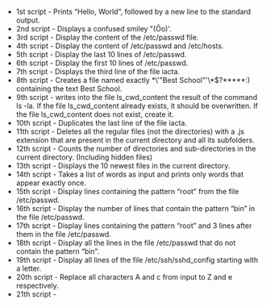 * 1st script - Prints “Hello, World”, followed by a new line to the standard output.
* 2nd script - Displays a confused smiley "(Ôo)'.
* 3rd script - Display the content of the /etc/passwd file.
* 4th script - Display the content of /etc/passwd and /etc/hosts.
* 5th script - Display the last 10 lines of /etc/passwd.
* 6th script - Display the first 10 lines of /etc/passwd.
* 7th script - Displays the third line of the file iacta.
* 8th script - Creates a file named exactly \*\\'"Best School"\'\\*$\?\*\*\*\*\*:) containing the text Best School.
* 9th script - writes into the file ls_cwd_content the result of the command ls -la. If the file ls_cwd_content already exists, it should be overwritten. If the file ls_cwd_content does not exist, create it.
* 10th script - Duplicates the last line of the file iacta.
* 11th script - Deletes all the regular files (not the directories) with a .js extension that are present in the current directory and all its subfolders.
* 12th script - Counts the number of directories and sub-directories in the current directory. (Including hidden files)
* 13th script - Displays the 10 newest files in the current directory.
* 14th script - Takes a list of words as input and prints only words that appear exactly once.
* 15th script - Display lines containing the pattern “root” from the file /etc/passwd.
* 16th script - Display the number of lines that contain the pattern “bin” in the file /etc/passwd.
* 17th script - Display lines containing the pattern “root” and 3 lines after them in the file /etc/passwd.
* 18th script - Display all the lines in the file /etc/passwd that do not contain the pattern “bin”.
* 19th script - Display all lines of the file /etc/ssh/sshd_config starting with a letter.
* 20th script - Replace all characters A and c from input to Z and e respectively.
* 21th script -  
